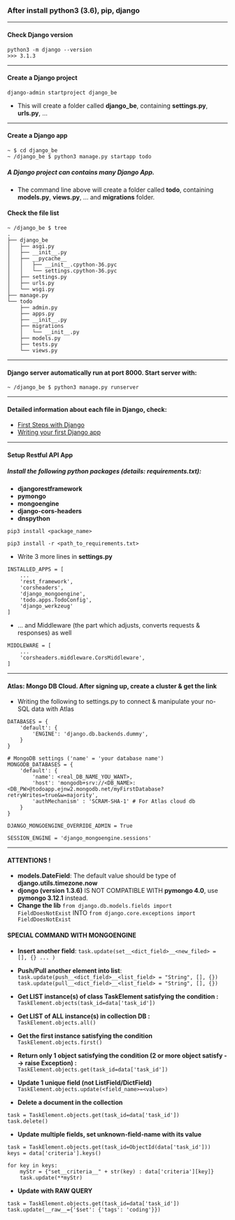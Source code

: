 ### After install python3 (3.6), pip, django 

---
#### Check Django version
```
python3 -m django --version
>>> 3.1.3
```

---
#### Create a Django project 
```
django-admin startproject django_be
```
* This will create a folder called **django_be**, containing **settings.py**, **urls.py**, ...

---
#### Create a Django app
```
~ $ cd django_be
~ /django_be $ python3 manage.py startapp todo
```
##### A Django project can contains many Django App. 
* The command line above will create a folder called **todo**, containing **models.py**, **views.py**, ... and **migrations** folder.

#### Check the file list 
```
~ /django_be $ tree
.
├── django_be
│   ├── asgi.py
│   ├── __init__.py
│   ├── __pycache__
│   │   ├── __init__.cpython-36.pyc
│   │   └── settings.cpython-36.pyc
│   ├── settings.py
│   ├── urls.py
│   └── wsgi.py
├── manage.py
└── todo
    ├── admin.py
    ├── apps.py
    ├── __init__.py
    ├── migrations
    │   └── __init__.py
    ├── models.py
    ├── tests.py
    └── views.py
```
---
#### Django server automatically run at port 8000. Start server with: 
```
~ /django_be $ python3 manage.py runserver
```

--- 
#### Detailed information about each file in Django, check: 
* [First Steps with Django](https://realpython.com/django-setup/)
* [Writing your first Django app](https://docs.djangoproject.com/en/4.0/intro/tutorial01/)

---
#### Setup Restful API App
##### Install the following python packages (details: **requirements.txt**): 
* **djangorestframework**
* **pymongo**
* **mongoengine**  
* **django-cors-headers**
* **dnspython**

```
pip3 install <package_name> 

pip3 install -r <path_to_requirements.txt>
```  
* Write 3 more lines in **settings.py**
```
INSTALLED_APPS = [
    ...
    'rest_framework',
    'corsheaders',
    'django_mongoengine',
    'todo.apps.TodoConfig',
    'django_werkzeug'
]
```

* ... and Middleware (the part which adjusts, converts requests & responses) as well
```
MIDDLEWARE = [
    ...
    'corsheaders.middleware.CorsMiddleware',
]
```

---
#### Atlas: Mongo DB Cloud. After signing up, create a cluster & get the link
* Writing the following to settings.py to connect & manipulate your no-SQL data with Atlas
```
DATABASES = {
    'default': {
        'ENGINE': 'django.db.backends.dummy',
    }
}

# MongoDB settings ('name' = 'your database name')
MONGODB_DATABASES = {
    'default': {
        'name': <real_DB_NAME_YOU_WANT>,
        'host': 'mongodb+srv://<DB_NAME>:<DB_PW>@todoapp.ejnw2.mongodb.net/myFirstDatabase?retryWrites=true&w=majority',
        'authMechanism' : 'SCRAM-SHA-1' # For Atlas cloud db
    }
}

DJANGO_MONGOENGINE_OVERRIDE_ADMIN = True

SESSION_ENGINE = 'django_mongoengine.sessions'
```

---
#### ATTENTIONS !
* **models.DateField**: The default value should be type of **django.utils.timezone.now**
* **djongo (version 1.3.6)** IS NOT COMPATIBLE WITH **pymongo 4.0**, use **pymongo 3.12.1** instead.
* **Change the lib**
```from django.db.models.fields import FieldDoesNotExist```
INTO
```from django.core.exceptions import FieldDoesNotExist```

#### SPECIAL COMMAND WITH MONGOENGINE
* **Insert another field**: 
```task.update(set__<dict_field>__<new_filed> = [], {} ... )```

* **Push/Pull another element into list**: 
```task.update(push__<dict_field>__<list_field> = "String", [], {})```
```task.update(pull__<dict_field>__<list_field> = "String", [], {})```

* **Get LIST instance(s) of class TaskElement satisfying the condition :**
```TaskElement.objects(task_id=data['task_id'])```
  
* **Get LIST of ALL instance(s) in collection DB :**
```TaskElement.objects.all()```
  
* **Get the first instance satisfying the condition**
```TaskElement.objects.first()```
  
* **Return only 1 object satisfying the condition (2 or more object satisfy --> raise Exception) :**
```TaskElement.objects.get(task_id=data['task_id'])```
  
* **Update 1 unique field (not ListField/DictField)**
```TaskElement.objects.update(<field_name>=<value>)```
  
* **Delete a document in the collection**
```
task = TaskElement.objects.get(task_id=data['task_id'])
task.delete()
```

* **Update multiple fields, set unknown-field-name with its value**
```
task = TaskElement.objects.get(task_id=ObjectId(data['task_id']))
keys = data['criteria'].keys()

for key in keys:
    myStr = {"set__criteria__" + str(key) : data['criteria'][key]}
    task.update(**myStr)
```

* **Update with RAW QUERY**
```
task = TaskElement.objects.get(task_id=data['task_id'])
task.update(__raw__={'$set': {'tags': 'coding'}})
```